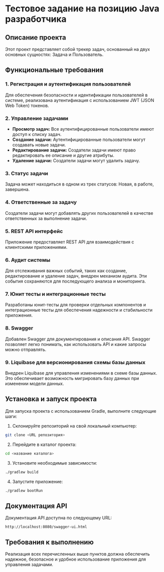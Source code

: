 # Тестовое задание на позицию Java разработчика

## Описание проекта

Этот проект представляет собой трекер задач, основанный на двух основных сущностях: Задача и Пользователь.

## Функциональные требования

### 1. Регистрация и аутентификация пользователей

Для обеспечения безопасности и идентификации пользователей в системе, реализована аутентификация с использованием JWT (JSON Web Token) токенов.

### 2. Управление задачами

- **Просмотр задач:** Все аутентифицированные пользователи имеют доступ к списку задач.
- **Создание задачи:** Аутентифицированные пользователи могут создавать новые задачи.
- **Редактирование задачи:** Создатели задачи имеют право редактировать ее описание и другие атрибуты.
- **Удаление задачи:** Создатели задачи могут удалить задачу.

### 3. Статус задачи

Задача может находиться в одном из трех статусов: Новая, в работе, завершена.

### 4. Ответственные за задачу

Создатели задачи могут добавлять других пользователей в качестве ответственных за выполнение задачи.

### 5. REST API интерфейс

Приложение предоставляет REST API для взаимодействия с клиентскими приложениями.

### 6. Аудит системы

Для отслеживания важных событий, таких как создание, редактирование и удаление задач, внедрен механизм аудита. Эти события сохраняются для последующего анализа и мониторинга.

### 7. Юнит тесты и интеграционные тесты

Разработаны юнит-тесты для проверки отдельных компонентов и интеграционные тесты для обеспечения надежности и стабильности приложения.

### 8. Swagger

Добавлен Swagger для документирования и описания API. Swagger позволяет легко понимать, как использовать API и какие запросы можно отправлять.

### 9. Liquibase для версионирования схемы базы данных

Внедрен Liquibase для управления изменениями в схеме базы данных. Это обеспечивает возможность мигрировать базу данных при изменении модели данных.

## Установка и запуск проекта

Для запуска проекта с использованием Gradle, выполните следующие шаги:

1. Склонируйте репозиторий на свой локальный компьютер:

```bash
git clone <URL репозитория>
```

2. Перейдите в каталог проекта:

```bash
cd <название каталога>
```

3. Установите необходимые зависимости:

```bash
./gradlew build
```

4. Запустите приложение:

```bash
./gradlew bootRun
```

## Документация API

Документация API доступна по следующему URL:

```
http://localhost:8080/swagger-ui.html
```

## Требования к выполнению

Реализация всех перечисленных выше пунктов должна обеспечить надежное, безопасное и удобное использование приложения для управления задачами.
